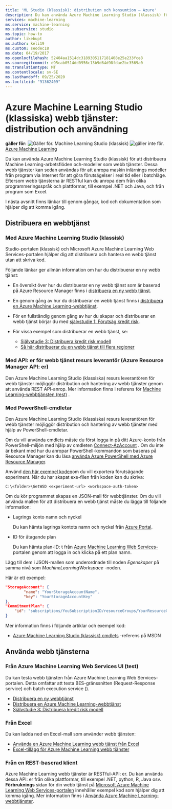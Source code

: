 ```yaml
---
title: 'ML Studio (klassisk): distribution och konsumtion – Azure'
description: Du kan använda Azure Machine Learning Studio (klassisk) för att distribuera Machine Learning-arbetsflöden och-modeller som webb tjänster. Dessa webb tjänster kan sedan användas för att anropa maskin inlärnings modeller från program via Internet för att göra förutsägelser i real tid eller i batchläge.
services: machine-learning
ms.service: machine-learning
ms.subservice: studio
ms.topic: how-to
author: likebupt
ms.author: keli19
ms.custom: seodec18
ms.date: 04/19/2017
ms.openlocfilehash: 52404aa1514dc3189305117181408e25e233fce8
ms.sourcegitcommit: d95cab0514dd0956c13b9d64d98fdae2bc3569a0
ms.translationtype: MT
ms.contentlocale: sv-SE
ms.lasthandoff: 09/25/2020
ms.locfileid: "91362409"
---
```

# <a name="azure-machine-learning-studio-classic-web-services-deployment-and-consumption"></a>Azure Machine Learning Studio (klassiska) webb tjänster: distribution och användning

**gäller för:** ![ Gäller för. ](../../../includes/media/aml-applies-to-skus/yes.png) Machine Learning Studio (klassisk) ![ gäller inte för.](../../../includes/media/aml-applies-to-skus/no.png)[ Azure Machine Learning](../compare-azure-ml-to-studio-classic.md)  

Du kan använda Azure Machine Learning Studio (klassisk) för att distribuera Machine Learning-arbetsflöden och-modeller som webb tjänster. Dessa webb tjänster kan sedan användas för att anropa maskin inlärnings modeller från program via Internet för att göra förutsägelser i real tid eller i batchläge. Eftersom webb tjänsterna är RESTful kan du anropa dem från olika programmeringsspråk och plattformar, till exempel .NET och Java, och från program som Excel.

I nästa avsnitt finns länkar till genom gångar, kod och dokumentation som hjälper dig att komma igång.

## <a name="deploy-a-web-service"></a>Distribuera en webbtjänst

### <a name="with-azure-machine-learning-studio-classic"></a>Med Azure Machine Learning Studio (klassisk)

Studio-portalen (klassisk) och Microsoft Azure Machine Learning Web Services-portalen hjälper dig att distribuera och hantera en webb tjänst utan att skriva kod.

Följande länkar ger allmän information om hur du distribuerar en ny webb tjänst:

* En översikt över hur du distribuerar en ny webb tjänst som är baserad på Azure Resource Manager finns i [distribuera en ny webb tjänst](deploy-a-machine-learning-web-service.md).
* En genom gång av hur du distribuerar en webb tjänst finns i [distribuera en Azure Machine Learning-webbtjänst](deploy-a-machine-learning-web-service.md).
* För en fullständig genom gång av hur du skapar och distribuerar en webb tjänst börjar du med [självstudie 1: Förutsäg kredit risk](tutorial-part1-credit-risk.md).
* För vissa exempel som distribuerar en webb tjänst, se:

  * [Självstudie 3: Distribuera kredit risk modell](tutorial-part3-credit-risk-deploy.md)
  * [Så här distribuerar du en webb tjänst till flera regioner](deploy-a-machine-learning-web-service.md#multi-region)

### <a name="with-web-services-resource-provider-apis-azure-resource-manager-apis"></a>Med API: er för webb tjänst resurs leverantör (Azure Resource Manager API: er)

Den Azure Machine Learning Studio (klassiska) resurs leverantören för webb tjänster möjliggör distribution och hantering av webb tjänster genom att använda REST API-anrop. Mer information finns i referens för [Machine Learning-webbtjänsten (rest)](/rest/api/machinelearning/index) .

<!-- [Machine Learning Web Service (REST)](https://msdn.microsoft.com/library/azure/mt767538.aspx) reference. -->

### <a name="with-powershell-cmdlets"></a>Med PowerShell-cmdletar

Den Azure Machine Learning Studio (klassiska) resurs leverantören för webb tjänster möjliggör distribution och hantering av webb tjänster med hjälp av PowerShell-cmdletar.

Om du vill använda cmdlets måste du först logga in på ditt Azure-konto från PowerShell-miljön med hjälp av cmdleten [Connect-AzAccount](/powershell/module/az.accounts/connect-azaccount) . Om du inte är bekant med hur du anropar PowerShell-kommandon som baseras på Resource Manager kan du läsa [använda Azure PowerShell med Azure Resource Manager](../../azure-resource-manager/management/manage-resources-powershell.md).

Använd [den här exempel koden](https://github.com/ritwik20/AzureML-WebServices)om du vill exportera förutsägande experiment. När du har skapat exe-filen från koden kan du skriva:

```azurepowershell
C:\<folder>\GetWSD <experiment-url> <workspace-auth-token>
```

Om du kör programmet skapas en JSON-mall för webbtjänster. Om du vill använda mallen för att distribuera en webb tjänst måste du lägga till följande information:

* Lagrings konto namn och nyckel

    Du kan hämta lagrings kontots namn och nyckel från [Azure Portal](https://portal.azure.com/).
* ID för åtagande plan

    Du kan hämta plan-ID: t från [Azure Machine Learning Web Services-](https://services.azureml.net) portalen genom att logga in och klicka på ett plan namn.

Lägg till dem i JSON-mallen som underordnade till noden *Egenskaper* på samma nivå som *MachineLearningWorkspace* -noden.

Här är ett exempel:

```json
"StorageAccount": {
        "name": "YourStorageAccountName",
        "key": "YourStorageAccountKey"
},
"CommitmentPlan": {
    "id": "subscriptions/YouSubscriptionID/resourceGroups/YourResourceGroupID/providers/Microsoft.MachineLearning/commitmentPlans/YourPlanName"
}
```

Mer information finns i följande artiklar och exempel kod:

* [Azure Machine Learning Studio (klassisk) cmdlets](https://docs.microsoft.com/powershell/module/az.machinelearning) -referens på MSDN

## <a name="consume-the-web-services"></a>Använda webb tjänsterna

### <a name="from-the-azure-machine-learning-web-services-ui-testing"></a>Från Azure Machine Learning Web Services UI (test)

Du kan testa webb tjänsten från Azure Machine Learning Web Services-portalen. Detta omfattar att testa BES-gränssnitten (Request-Response service) och batch execution service ().

* [Distribuera en ny webbtjänst](deploy-a-machine-learning-web-service.md)
* [Distribuera en Azure Machine Learning-webbtjänst](deploy-a-machine-learning-web-service.md)
* [Självstudie 3: Distribuera kredit risk modell](tutorial-part3-credit-risk-deploy.md)

### <a name="from-excel"></a>Från Excel

Du kan ladda ned en Excel-mall som använder webb tjänsten:

* [Använda en Azure Machine Learning webb tjänst från Excel](consuming-from-excel.md)
* [Excel-tillägg för Azure Machine Learning webb tjänster](excel-add-in-for-web-services.md)

### <a name="from-a-rest-based-client"></a>Från en REST-baserad klient

Azure Machine Learning webb tjänster är RESTful-API: er. Du kan använda dessa API: er från olika plattformar, till exempel .NET, python, R, Java osv. **Förbruknings** sidan för din webb tjänst på [Microsoft Azure Machine Learning Web Services-portalen](https://services.azureml.net) innehåller exempel kod som hjälper dig att komma igång. Mer information finns i [Använda Azure Machine Learning-webbtjänster](consume-web-services.md).
